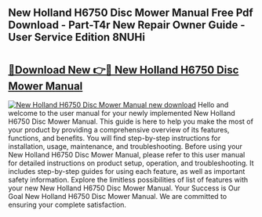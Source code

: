 ## New Holland H6750 Disc Mower Manual Free Pdf Download - Part-T4r New Repair Owner Guide - User Service Edition 8NUHi

# <h2><a href="http://bc91255.oget.top/?id=New+Holland+H6750+Disc+Mower+Manual">🔗Download New 👉🔴 New Holland H6750 Disc Mower Manual</a></h2>

[![New Holland H6750 Disc Mower Manual new download](https://i.imgur.com/5g1atiW.png)](http://bc91255.oget.top/?id=New+Holland+H6750+Disc+Mower+Manual)
Hello and welcome to the user manual for your newly implemented New Holland H6750 Disc Mower Manual. This guide is here to help you make the most of your product by providing a comprehensive overview of its features, functions, and benefits. You will find step-by-step instructions for installation, usage, maintenance, and troubleshooting. Before using your New Holland H6750 Disc Mower Manual, please refer to this user manual for detailed instructions on product setup, operation, and troubleshooting. It includes step-by-step guides for using each feature, as well as important safety information. Explore the limitless possibilities of list of features with your new New Holland H6750 Disc Mower Manual. Your Success is Our Goal New Holland H6750 Disc Mower Manual. We are committed to ensuring your complete satisfaction.
